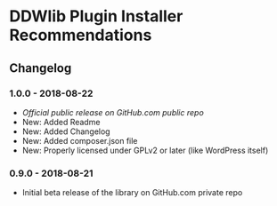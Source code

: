 # DDWlib Plugin Installer Recommendations

## Changelog

### 1.0.0 - 2018-08-22

* *Official public release on GitHub.com public repo*
* New: Added Readme
* New: Added Changelog
* New: Added composer.json file
* New: Properly licensed under GPLv2 or later (like WordPress itself)


### 0.9.0 - 2018-08-21

* Initial beta release of the library on GitHub.com private repo